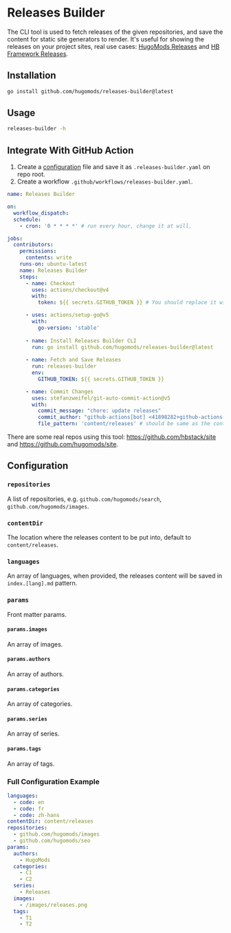 # Releases Builder

The CLI tool is used to fetch releases of the given repositories, and save the content for static site generators to render.
It's useful for showing the releases on your project sites, real use cases: [HugoMods Releases](https://hugomods.com/releases/) and [HB Framework Releases](https://hbstack.dev/releases/).

## Installation

```sh
go install github.com/hugomods/releases-builder@latest
```

## Usage

```sh
releases-builder -h
```

## Integrate With GitHub Action

1. Create a [configuration](#configuration) file and save it as `.releases-builder.yaml` on repo root.
2. Create a workflow `.github/workflows/releases-builder.yaml`.
```yaml
name: Releases Builder

on:
  workflow_dispatch:
  schedule:
    - cron: '0 * * * *' # run every hour, change it at will.

jobs:
  contributors:
    permissions:
      contents: write
    runs-on: ubuntu-latest
    name: Releases Builder
    steps:
      - name: Checkout
        uses: actions/checkout@v4
        with:
          token: ${{ secrets.GITHUB_TOKEN }} # You should replace it with another token, so that it will trigger other workflows.

      - uses: actions/setup-go@v5
        with:
          go-version: 'stable'
      
      - name: Install Releases Builder CLI
        run: go install github.com/hugomods/releases-builder@latest
      
      - name: Fetch and Save Releases
        run: releases-builder
        env:
          GITHUB_TOKEN: ${{ secrets.GITHUB_TOKEN }}

      - name: Commit Changes
        uses: stefanzweifel/git-auto-commit-action@v5
        with:
          commit_message: "chore: update releases"
          commit_author: "github-actions[bot] <41898282+github-actions[bot]@users.noreply.github.com>" 
          file_pattern: 'content/releases' # should be same as the contentDir.
```

There are some real repos using this tool: https://github.com/hbstack/site and https://github.com/hugomods/site.

## Configuration

### `repositories`

A list of repositories, e.g. `github.com/hugomods/search`, `github.com/hugomods/images`.

### `contentDir`

The location where the releases content to be put into, default to `content/releases`.

### `languages`

An array of languages, when provided, the releases content will be saved in `index.[lang].md` pattern.

### `params`

Front matter params.

#### `params.images`

An array of images.

#### `params.authors`

An array of authors.

#### `params.categories`

An array of categories.

#### `params.series`

An array of series.

#### `params.tags`

An array of tags.

### Full Configuration Example

```yaml
languages:
  - code: en
  - code: fr
  - code: zh-hans
contentDir: content/releases
repositories:
  - github.com/hugomods/images
  - github.com/hugomods/seo
params:
  authors:
    - HugoMods
  categories:
    - C1
    - C2
  series:
    - Releases
  images:
    - /images/releases.png
  tags:
    - T1
    - T2
```
